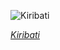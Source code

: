 
![Kiribati](https://www.gstatic.com/prettyearth/assets/full/1323.jpg)

*[Kiribati](https://www.google.com/maps/@1.90835,-157.432194,15z/data=!3m1!1e3)*

